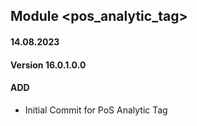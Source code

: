 ## Module <pos_analytic_tag>

#### 14.08.2023
#### Version 16.0.1.0.0
#### ADD

 - Initial Commit for PoS Analytic Tag